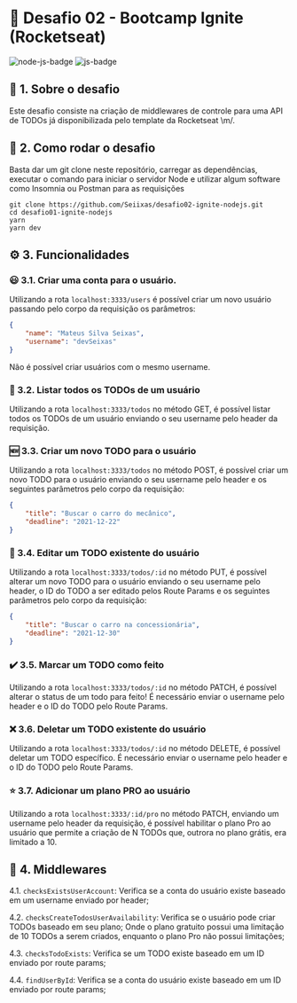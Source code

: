 # 🚀 Desafio 02 - Bootcamp Ignite (Rocketseat)
![node-js-badge](https://img.shields.io/badge/Node.js-43853D?style=for-the-badge&logo=node.js&logoColor=white) ![js-badge](https://img.shields.io/badge/JavaScript-F7DF1E?style=for-the-badge&logo=javascript&logoColor=black)

## 📙 1. Sobre o desafio
Este desafio consiste na criação de middlewares de controle para uma API de TODOs já disponibilizada pelo template da Rocketseat \m/.

## 🏃 2. Como rodar o desafio
Basta dar um git clone neste repositório, carregar as dependências, executar o comando para iniciar o servidor Node e utilizar algum software como Insomnia ou Postman para as requisições
```
git clone https://github.com/Seiixas/desafio02-ignite-nodejs.git
cd desafio01-ignite-nodejs
yarn
yarn dev
```

## ⚙️ 3. Funcionalidades
### 😃 3.1. Criar uma conta para o usuário.
Utilizando a rota `localhost:3333/users` é possível criar um novo usuário passando pelo corpo da requisição os parâmetros: 
```json
{
    "name": "Mateus Silva Seixas",
    "username": "devSeixas"
}
```
Não é possível criar usuários com o mesmo username.

### 📜 3.2. Listar todos os TODOs de um usuário
Utilizando a rota `localhost:3333/todos` no método GET, é possível listar todos os TODOs de um usuário enviando o seu username pelo header da requisição.

### 🆕 3.3. Criar um novo TODO para o usuário
Utilizando a rota `localhost:3333/todos` no método POST, é possível criar um novo TODO para o usuário enviando o seu username pelo header e os seguintes parâmetros pelo corpo da requisição: 
```json
{
    "title": "Buscar o carro do mecânico",
    "deadline": "2021-12-22"
}
```
### 📝 3.4. Editar um TODO existente do usuário
Utilizando a rota `localhost:3333/todos/:id` no método PUT, é possível alterar um novo TODO para o usuário enviando o seu username pelo header, o ID do TODO a ser editado pelos Route Params e os seguintes parâmetros pelo corpo da requisição: 
```json
{
    "title": "Buscar o carro na concessionária",
    "deadline": "2021-12-30"
}
```

### ✔️ 3.5. Marcar um TODO como feito
Utilizando a rota `localhost:3333/todos/:id` no método PATCH, é possível alterar o status de um todo para feito! É necessário enviar o username pelo header e o ID do TODO pelo Route Params.

### ❌ 3.6. Deletar um TODO existente do usuário
Utilizando a rota `localhost:3333/todos/:id` no método DELETE, é possível deletar um TODO específico. É necessário enviar o username pelo header e o ID do TODO pelo Route Params.

### ⭐ 3.7. Adicionar um plano PRO ao usuário
Utilizando a rota `localhost:3333/:id/pro` no método PATCH, enviando um username pelo header da requisição, é possível habilitar o plano Pro ao usuário que permite a criação de N TODOs que, outrora no plano grátis, era limitado a 10.

## 🔀 4. Middlewares

4.1. `checksExistsUserAccount`: Verifica se a conta do usuário existe baseado em um username enviado por header;

4.2. `checksCreateTodosUserAvailability`: Verifica se o usuário pode criar TODOs baseado em seu plano; Onde o plano gratuito possui uma limitação de 10 TODOs a serem criados, enquanto o plano Pro não possui limitações;

4.3. `checksTodoExists`: Verifica se um TODO existe baseado em um ID enviado por route params;

4.4. `findUserById`: Verifica se a conta do usuário existe baseado em um ID enviado por route params;
